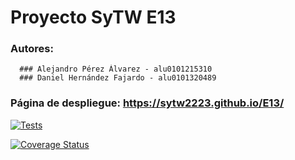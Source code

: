 # Proyecto SyTW E13

### Autores:
      ### Alejandro Pérez Álvarez - alu0101215310 
      ### Daniel Hernández Fajardo - alu0101320489
      
      
### Página de despliegue: https://sytw2223.github.io/E13/ 


[![Tests](https://github.com/SyTW2223/E13/actions/workflows/node.js.yml/badge.svg)](https://github.com/SyTW2223/E13/actions/workflows/node.js.yml)

[![Coverage Status](https://coveralls.io/repos/github/SyTW2223/E13/badge.svg?branch=main)](https://coveralls.io/github/SyTW2223/E13?branch=main)

